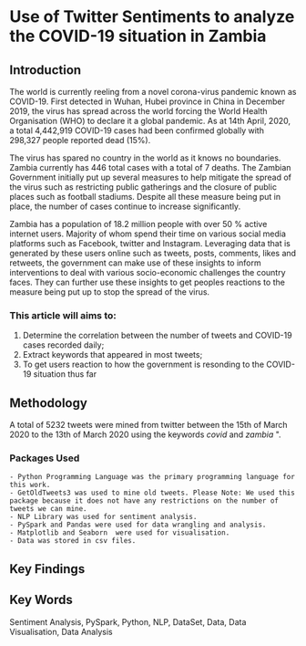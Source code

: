 # Use of  Twitter Sentiments to analyze the COVID-19 situation in Zambia

## Introduction
The world is currently reeling from a novel corona-virus pandemic known as COVID-19. First detected in Wuhan, Hubei province in China in December 2019, the virus has spread across the world forcing the World Health Organisation (WHO) to declare it a global pandemic. As at 14th April, 2020, a total 4,442,919 COVID-19 cases had been confirmed globally with 298,327 people reported dead (15%). 

The virus has spared no country in the world as it knows no boundaries. Zambia currently has 446 total cases with a total of 7 deaths. The Zambian Government initially put up several measures to help mitigate the spread of the virus such as restricting public gatherings and the closure of public places such as football stadiums. Despite all these measure being put in place, the number of cases continue to increase significantly. 

Zambia has a population of 18.2 million people with over 50 % active internet users. Majority of whom spend their time on various social media platforms such as Facebook, twitter and Instagram. Leveraging data that is generated by these users online such as tweets, posts, comments, likes and retweets, the government can make use of these insights to inform interventions to deal with various socio-economic challenges the country faces. They can further use these insights to get peoples reactions to the measure being put up to stop the spread of the virus.
 
 ### This article will aims to:
  1) Determine the correlation between the number of tweets and COVID-19 cases recorded daily; 
  2) Extract keywords that appeared in most tweets;
  3) To get users reaction to how the government is resonding to the COVID-19 situation thus far
 
## Methodology
A total of 5232 tweets were mined from twitter between the 15th of March 2020 to the 13th of March 2020 using the keywords <em> covid </em> and <em> zambia </em>".

### Packages Used
    - Python Programming Language was the primary programming language for this work.
    - GetOldTweets3 was used to mine old tweets. Please Note: We used this package because it does not have any restrictions on the number of tweets we can mine. 
    - NLP Library was used for sentiment analysis.
    - PySpark and Pandas were used for data wrangling and analysis.
    - Matplotlib and Seaborn  were used for visualisation.
    - Data was stored in csv files.
    
## Key Findings


## Key Words
Sentiment Analysis, PySpark, Python, NLP, DataSet, Data, Data Visualisation, Data Analysis